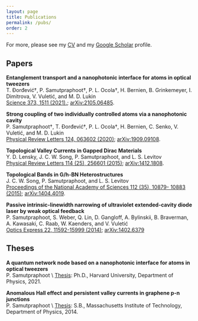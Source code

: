 ```yaml
---
layout: page
title: Publications
permalink: /pubs/
order: 2
---
```


For more, please see my [CV](samutpraphoot_cv_2022.pdf) and my [Google Scholar](https://scholar.google.com/citations?user=TU4yHVYAAAAJ&hl=en) profile.

## Papers

**Entanglement transport and a nanophotonic interface for atoms in optical tweezers** \
T. Ðorđević†, P. Samutpraphoot†, P. L. Ocola†, H. Bernien, B. Grinkemeyer, I. Dimitrova, V. Vuletić, and M. D. Lukin \
[Science 373, 1511 (2021).](https://www.science.org/doi/10.1126/science.abi9917); [arXiv:2105.06485](https://arxiv.org/abs/2105.06485).

**Strong coupling of two individually controlled atoms via a nanophotonic cavity** \
P. Samutpraphoot†, T. Ðorđević†, P. L. Ocola†, H. Bernien, C. Senko, V. Vuletić, and M. D. Lukin  \
[Physical Review Letters 124, 063602 (2020)](https://journals.aps.org/prl/abstract/10.1103/PhysRevLett.124.063602);  [arXiv:1909.09108](https://arxiv.org/abs/1909.09108).

**Topological Valley Currents in Gapped Dirac Materials** \
Y. D. Lensky, J. C. W. Song, P. Samutpraphoot, and L. S. Levitov \
[Physical Review Letters 114 (25), 256601 (2015)](https://journals.aps.org/prl/abstract/10.1103/PhysRevLett.114.256601);  [arXiv:1412.1808](https://arxiv.org/abs/1412.1808).
 
**Topological Bands in G/h-BN Heterostructures** \
J. C. W. Song, P. Samutpraphoot, and L. S. Levitov \
[Proceedings of the National Academy of Sciences 112 (35), 10879- 10883 (2015)](https://www.pnas.org/content/112/35/10879.short);  [arXiv:1404.4019](https://arxiv.org/abs/1404.4019).
 
**Passive intrinsic-linewidth narrowing of ultraviolet extended-cavity diode laser by weak optical feedback** \
P. Samutpraphoot, S. Weber, Q. Lin, D. Gangloff, A. Bylinskii, B. Braverman, A. Kawasaki, C. Raab, W. Kaenders, and V. Vuletić \
[Optics Express 22, 11592-15999 (2014)](https://www.osapublishing.org/oe/fulltext.cfm?uri=oe-22-10-11592&id=284444#articleBody);    [arXiv:1402.6379](https://arxiv.org/abs/1402.6379)


## Theses

**A quantum network node based on a nanophotonic interface for atoms in optical tweezers** \
P. Samutpraphoot \ 
[Thesis](../dissertation.pdf): Ph.D., Harvard University, Department of Physics, 2021.

**Anomalous Hall effect and persistent valley currents in graphene p-n junctions** \
P. Samutpraphoot \ 
[Thesis](https://dspace.mit.edu/handle/1721.1/92691): S.B., Massachusetts Institute of Technology, Department of Physics, 2014.